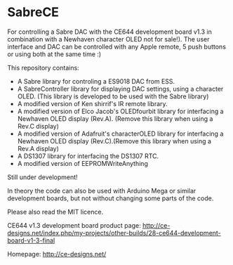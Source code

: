 SabreCE
=======

For controlling a Sabre DAC with the CE644 development board v1.3 in combination with a Newhaven character OLED not for sale!). The user interface and DAC can be controlled with any Apple remote, 5 push buttons or using both at the same time :)

This repository contains:
  - A Sabre library for controling a ES9018 DAC from ESS.
  - A SabreController library for displaying DAC settings, using a character OLED.
      (This library is developed to be used with the Sabre library)
  - A modified version of Ken shirrif's IR remote library.
  - A modified version of Elco Jacob's OLEDfourbit library for interfacing a Newhaven OLED display (Rev.A). (Remove this         library when using a Rev.C display)
  - A modified version of Adafruit's characterOLED library for interfacing a Newhaven OLED display (Rev.C).(Remove this          library when using a Rev.A display)
  - A DS1307 library for interfacing the DS1307 RTC.
  - A modified version of EEPROMWriteAnything

Still under development!

  
In theory the code can also be used with Arduino Mega or similar development boards, but not without changing some parts of the code.

Please also read the MIT licence.


CE644 v1.3 development board product page:
http://ce-designs.net/index.php/my-projects/other-builds/28-ce644-development-board-v1-3-final


Homepage:
http://ce-designs.net/
